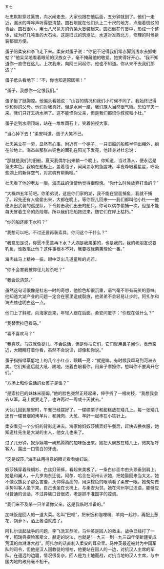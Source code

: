     五七 

   杜忠默默穿过篱笆，向水闸走去，大家也跟在他后面，五分钟就到了。他们一走近，漏水的哗哗声听得更清楚。圆石坝就在他们头上二十尺的地方，点缀着斑驳的青台。圆石很小，用七八尺见方的竹条大篓装起来。圆石倒在竹篓中，形成一个整体，成为好几吨重的大石块。这是旧式的筑堤法，水道对准西北方，修理的时候拆装都很方便。

   蛋子陪柔安和李飞走下来。柔安对蛋子说：“你记不记得我们常赤脚到浅水去抓蝲蛄？”他呆呆地看着眼前的汉族女子，毫不掩藏他的敬爱。她笑得好开心。“我不知道你一直住在这儿。上次我来，向阿三问起你。他也不知道。你从来不去我们那边？”

   蛋子低头看地下：“不，你也知道原因嘛！”

   “蛋子，我想你一定恨我们。”

   蛋子挺了挺胸膛。他偏头看她说：“山谷的情况和我们小时候不同了。我始终记得你和你的父母。他们对我真好。但是水闸一建，我们族人当然很气愤。恐怕旱灾一来。我们只好去拆水闸了。这不能怪你父亲，但是我们都恨你叔叔和小杜。”

   蛋子走到水闸顶端，站在一堆堆圆石上，笑着俯视大家。

   “当心掉下去！”柔安叫道。蛋子大笑不已。

   杜忠呆立在一旁，显然有心事。附近有一个棚子，一只旧船的船骸半伸出棚外，躺在沙地上。海杰兹那张古铜色的面孔在阳光下发亮，他转身对杜忠说：

   “那就是我们的旧船。夏天我偶尔出来躺一个晚上。你知道，当过渔人，便永远是渔夫本色。我躺在船板上，盖着毯子，闻闻湖水的鱼腥味。半夜睁眼看星星，呼吸些湖上的新鲜空气，对灵魂有帮助哩。”

   杜忠看了他的老友一眼。海杰兹的话使他觉得很惭愧。“你什么时候放弃打渔的？”

   “大概四五年前吧。你弟弟说，这是你们家的湖，我不能在里面捕鱼，我就不捕了。起先还有人偷偷出来，大都在晚上。等你侄儿回来——我们都叫他小杜——他便派出武装的巡逻队，下令射击我们出去的船只。你可以偶尔偷捕一次，但是不能每天冒着生命的危险哪。所以我们把船拖进来，随它们在岸上枯朽。”

   “你的船还能下水吗？”

   “我想可以吧。不过还要再装索具。你问这个干什么？”

   “我意思是说，你愿不愿意再下水？大湖是我弟弟的，也是我的。我的老朋友说要钓鱼，谁敢阻止他？这件事根本不对，我要找我弟弟理论一番。”

   海杰兹马上精神一振。眼中泛出几道童稚的光芒。

   “你不会害我被你侄儿射杀吧？”

   “我会说清楚。”

   虽然这句话很像是杜忠一时的奇想，他脸色却很沉重，语气毫不带有玩笑的意味。他知道大湖产业的问题一定会在家里造成裂痕，他弟弟不会轻易让步的。阿扎尔和海杰兹也明白这一点。

   他们上了斜坡，向海家走来，年轻人跟在后面。柔安问蛋子：“你现在做什么？”

   “我替索拉巴看马。”

   “喜不喜欢马？”

   “我喜欢。马匹就像婴儿。不会说话，但是你拍它们，它们就用鼻子闻你，表示亲近，大眼睛盯着你看，虽然不会说话，却像和你说。”

   蛋子指指绿草低地上的几个小红点，眼睛一亮：“就是嘛。有时候我牵马到河洲去卖。它们知道后就大吼、踢地，张着白眼看你，用鼻子摩擦你，想叫你不要离开它们。”

   “方场上和你说话的女孩子是谁？”

   “是索拉巴的妹妹米丽姆。”他的脸色突然正经起来，伸手折了一根树枝，“我想我会去从军。马上就要走了，也许再过一周或十天就去。”

   大伙儿回到屋里时，午餐已经摆好了。一碟碟栗子和甜糕放在矮几上。每一张矮几还有一碟冒烟的烤羊片，和腌肉、大葱、羊肝一起串在小铁针上。

   柔安看见一个少妇的背影走进去。海家媳妇奴莎姨弄好午餐后，赶快去换衣服，她知道杜先生是大湖的主人，他女儿也来了。

   过了几分钟，奴莎姨端一碗热腾腾的加味饭出来。她把大碗放在矮几上，微笑招呼客人，露出一口雪白的牙齿。

   “这是奴莎。”海杰兹用得意的眼光看看媳妇说。

   奴莎姨穿着绿绸衫、白丝灯笼裤，看起来美极了。一条白纱面巾由头顶垂到肩上。她是和阗人，十几岁向东迁徙。阿尔．哈金在河州认识她，把她娶回来当太太。她不像汉族女子那么害羞，头仰得高高的，用深棕色的眼睛看了柔安一眼。她匆匆做手势叫客人坐下来。自己也坐在长椅上，与柔安为邻。她在河州学过汉语，能够应付普通的谈话，不过异族口音很浓，老是抓不准国字的腔调。

   “我们来不及杀一只羊请你父亲。这是我临时准备的。”

   加味饭是回人的一道大菜。名叫“巴哩”，把米饭和咖哩粉、羊肉一起炒，再配上葱花、胡萝卜，洒上酱油就成了。

   阿扎尔谈起战争的问题，李飞洗耳恭听。马仲英是回人的救主。战争已经打了一年，照瑞典探险家斯文．赫定的说法，也就是“一九三一到一九三四年使新疆变成荒漠的血淋淋大战”。阿扎尔的话直刺入柔安的耳朵里。马仲英最近被封为中国军队的司令，但他是汉人回教徒的领袖，他要站在回人的一边，对抗汉人主席的军队。在遥远的边疆，情况很复杂。回人是为土地而战，对抗当地的汉人主席，与中国内地的政局毫不相干。

